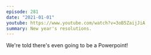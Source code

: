 ```yaml
---
episode: 281
date: "2021-01-01"
youtube: https://www.youtube.com/watch?v=3oB5ZaijJiA
summary: New year's resolutions.
---
```

We're told there's even going to be a Powerpoint!
